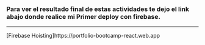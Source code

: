  <h3>Para ver el resultado final de estas actividades te dejo el link abajo donde realice mi Primer deploy con firebase.</h3>
<hr>
[Firebase Hoisting]https://portfolio-bootcamp-react.web.app 
